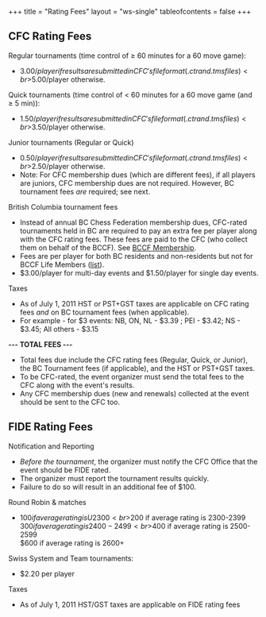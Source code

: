 +++
title = "Rating Fees"
layout = "ws-single"
tableofcontents = false
+++

## CFC Rating Fees
 
Regular tournaments (time control of &ge; 60 minutes for a 60 move game):
* $3.00/player if results are submitted in CFC's file format (.ctr and .tms files) 
  <br>$5.00/player otherwise.

Quick tournaments (time control of &lt; 60 minutes for a 60 move game (and &ge; 5 min)):
* $1.50/player if results are submitted in CFC's file format (.ctr and .tms files) 
  <br>$3.50/player otherwise.

Junior tournaments (Regular or Quick)
* $0.50/player if results are submitted in CFC's file format (.ctr and .tms files)
  <br>$2.50/player otherwise.
* Note: For CFC membership dues (which are different fees), if all players are juniors,
  CFC membership dues are not required.  However, BC tournament fees *are* required; see next.

British Columbia tournament fees
* Instead of annual BC Chess Federation membership dues, CFC-rated tournaments held in BC
  are required to pay an extra fee per player along with the CFC rating fees.
  These fees are paid to the CFC (who collect them on behalf of the BCCF).
  See [BCCF Membership](https://www.chess.bc.ca/membership.php).
* Fees are per player for both BC residents and non-residents
  but not for BCCF Life Members ([list](https://www.chess.bc.ca/lifemembers.php)).
* $3.00/player for multi-day events and $1.50/player for single day events.

Taxes
* As of July 1, 2011 HST or PST+GST taxes are applicable on CFC rating fees
  *and* on BC tournament fees (when applicable). 
* For example - for $3 events: NB, ON, NL - $3.39 ; PEI - $3.42; NS - $3.45; All others - $3.15

**--- TOTAL FEES ---**
* Total fees due include the CFC rating fees (Regular, Quick, or Junior),
  the BC Tournament fees (if applicable), and the HST or PST+GST taxes.
* To be CFC-rated, the event organizer must send the total fees to the CFC along with the event's results.
* Any CFC membership dues (new and renewals) collected at the event should be sent to the CFC too.
 
## FIDE Rating Fees

Notification and Reporting
* _Before the tournament_, the organizer must notify the CFC Office 
  that the event should be FIDE rated.
* The organizer must report the tournament results quickly.
* Failure to do so will result in an additional fee of $100.

Round Robin & matches
* $100 if average rating is U2300 
  <br>$200 if average rating is 2300-2399 
  <br>$300 if average rating is 2400-2499
  <br>$400 if average rating is 2500-2599
  <br>$600 if average rating is 2600+ 
 
Swiss System and Team tournaments:
* $2.20 per player
 
Taxes
* As of July 1, 2011 HST/GST taxes are applicable on FIDE rating fees
